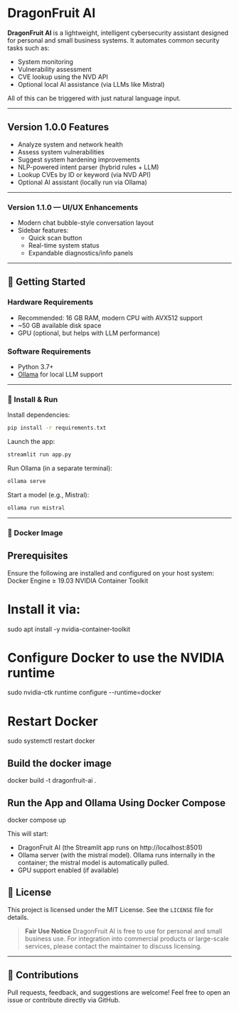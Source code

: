 # DragonFruit AI

**DragonFruit AI** is a lightweight, intelligent cybersecurity assistant designed for personal and small business systems. It automates common security tasks such as:

* System monitoring
* Vulnerability assessment
* CVE lookup using the NVD API
* Optional local AI assistance (via LLMs like Mistral)

All of this can be triggered with just natural language input.

---

## Version 1.0.0 Features

* Analyze system and network health
* Assess system vulnerabilities
* Suggest system hardening improvements
* NLP-powered intent parser (hybrid rules + LLM)
* Lookup CVEs by ID or keyword (via NVD API)
* Optional AI assistant (locally run via Ollama)

---

### Version 1.1.0 — UI/UX Enhancements

* Modern chat bubble-style conversation layout
* Sidebar features:
  - Quick scan button
  - Real-time system status
  - Expandable diagnostics/info panels 

---

## 🚀 Getting Started

### Hardware Requirements

* Recommended: 16 GB RAM, modern CPU with AVX512 support
* \~50 GB available disk space
* GPU (optional, but helps with LLM performance)

### Software Requirements

* Python 3.7+
* [Ollama](https://ollama.com) for local LLM support

---

### 🔧 Install & Run

Install dependencies:

```bash
pip install -r requirements.txt
```

Launch the app:

```bash
streamlit run app.py
```

Run Ollama (in a separate terminal):

```bash
ollama serve
```

Start a model (e.g., Mistral):

```bash
ollama run mistral
```

---

### 🐳 Docker Image

##  Prerequisites
Ensure the following are installed and configured on your host system:
Docker Engine ≥ 19.03
NVIDIA Container Toolkit

# Install it via:
sudo apt install -y nvidia-container-toolkit
# Configure Docker to use the NVIDIA runtime
sudo nvidia-ctk runtime configure --runtime=docker
# Restart Docker
sudo systemctl restart docker

## Build the docker image
docker build -t dragonfruit-ai .

## Run the App and Ollama Using Docker Compose
docker compose up

This will start:
- DragonFruit AI (the Streamlit app runs on http://localhost:8501)
- Ollama server (with the mistral model). Ollama runs internally in the container; the mistral model is automatically pulled. 
- GPU support enabled (if available)

## 📄 License

This project is licensed under the MIT License. See the `LICENSE` file for details.

> **Fair Use Notice**
> DragonFruit AI is free to use for personal and small business use.
> For integration into commercial products or large-scale services, please contact the maintainer to discuss licensing.

---

## 🤝 Contributions

Pull requests, feedback, and suggestions are welcome!
Feel free to open an issue or contribute directly via GitHub.


